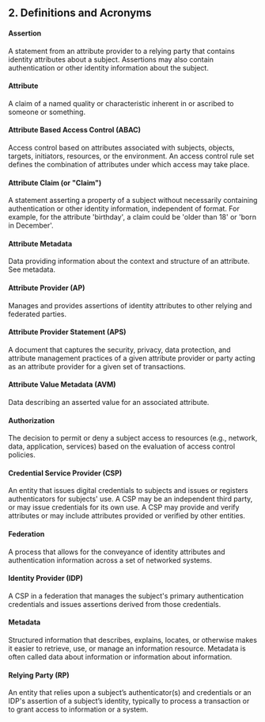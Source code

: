 ## 2. Definitions and Acronyms

#### Assertion

A statement from an attribute provider to a relying party that contains identity attributes about a subject. Assertions may also contain authentication or other identity information about the subject.

#### Attribute  

A claim of a named quality or characteristic inherent in or ascribed to someone or something.

#### Attribute Based Access Control (ABAC)

Access control based on attributes associated with subjects, objects, targets, initiators, resources, or the environment. An access control rule set defines the combination of attributes under which access may take place.

#### Attribute Claim (or "Claim")

A statement asserting a property of a subject without necessarily containing authentication or other identity information, independent of format. For example, for the attribute 'birthday', a claim could be 'older than 18' or 'born in December'.

#### Attribute Metadata

Data providing information about the context and structure of an attribute. See metadata.

#### Attribute Provider (AP)

Manages and provides assertions of identity attributes to other relying and federated parties.

#### Attribute Provider Statement (APS)

A document that captures the security, privacy, data protection, and attribute management practices of a given attribute provider or party acting as an attribute provider for a given set of transactions.

#### Attribute Value Metadata (AVM)

Data describing an asserted value for an associated attribute.

#### Authorization

The decision to permit or deny a subject access to resources (e.g., network, data, application, services) based on the evaluation of access control policies.

#### Credential Service Provider (CSP)

An  entity that issues digital credentials to subjects and issues or registers authenticators for subjects' use.  A CSP may be an independent third party, or may issue credentials for its own use. A CSP may provide and verify attributes or may include attributes provided or verified by other entities.

#### Federation

A process that allows for the conveyance of identity attributes and authentication information across a set of networked systems.

#### Identity Provider (IDP)

A CSP in a federation that manages the subject's primary authentication credentials and issues assertions derived from those credentials.

#### Metadata

Structured information that describes, explains, locates, or otherwise makes it easier to retrieve, use, or manage an information resource. Metadata is often called data about information or information about information.

#### Relying Party (RP)

An entity that relies upon a subject’s authenticator(s) and credentials or an IDP's assertion of a subject’s identity, typically to process a transaction or to grant access to information or a system.
